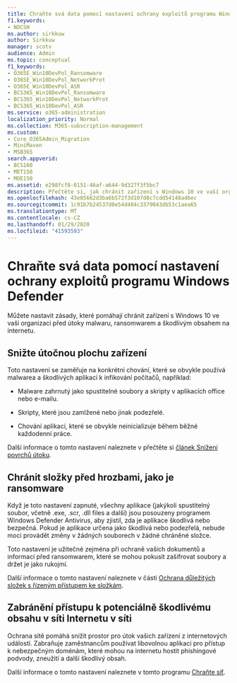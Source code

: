 ```yaml
---
title: Chraňte svá data pomocí nastavení ochrany exploitů programu Windows Defender
f1.keywords:
- NOCSH
ms.author: sirkkuw
author: Sirkkuw
manager: scotv
audience: Admin
ms.topic: conceptual
f1_keywords:
- O365E_Win10DevPol_Ransomware
- O365E_Win10DevPol_NetworkProt
- O365E_Win10DevPol_ASR
- BCS365_Win10DevPol_Ransomware
- BCS365_Win10DevPol_NetworkProt
- BCS365_Win10DevPol_ASR
ms.service: o365-administration
localization_priority: Normal
ms.collection: M365-subscription-management
ms.custom:
- Core_O365Admin_Migration
- MiniMaven
- MSB365
search.appverid:
- BCS160
- MET150
- MOE150
ms.assetid: e298fcf8-0151-46af-a644-9d327f3f5bc7
description: Přečtěte si, jak chránit zařízení s Windows 10 ve vaší organizaci před útoky malwaru, ransomwarem a škodlivým obsahem na internetu.
ms.openlocfilehash: 43e85662d3ba6b572f3d107d8c7cdd54148ad6ec
ms.sourcegitcommit: 1c91b7b24537d0e54d484c3379043db53c1aea65
ms.translationtype: MT
ms.contentlocale: cs-CZ
ms.lasthandoff: 01/29/2020
ms.locfileid: "41593593"
---
```

# <a name="protect-your-data-with-windows-defender-exploit-guard-settings"></a>Chraňte svá data pomocí nastavení ochrany exploitů programu Windows Defender

Můžete nastavit zásady, které pomáhají chránit zařízení s Windows 10 ve vaší organizaci před útoky malwaru, ransomwarem a škodlivým obsahem na internetu.
  
## <a name="reduce-the-attack-surface-of-devices"></a>Snižte útočnou plochu zařízení

Toto nastavení se zaměřuje na konkrétní chování, které se obvykle používá malwarea a škodlivých aplikací k infikování počítačů, například:
  
- Malware zahrnutý jako spustitelné soubory a skripty v aplikacích office nebo e-mailu.
    
- Skripty, které jsou zamlžené nebo jinak podezřelé.
    
- Chování aplikací, které se obvykle neinicializuje během běžné každodenní práce.
    
Další informace o tomto nastavení naleznete v přečtěte si [článek Snížení povrchů útoku](https://docs.microsoft.com/windows/security/threat-protection/microsoft-defender-atp/exploit-protection).
  
## <a name="protect-folders-from-threats-such-as-ransomware"></a>Chránit složky před hrozbami, jako je ransomware

Když je toto nastavení zapnuté, všechny aplikace (jakýkoli spustitelný soubor, včetně .exe, .scr, .dll files a další) jsou posouzeny programem Windows Defender Antivirus, aby zjistil, zda je aplikace škodlivá nebo bezpečná. Pokud je aplikace určena jako škodlivá nebo podezřelá, nebude moci provádět změny v žádných souborech v žádné chráněné složce.
  
Toto nastavení je užitečné zejména při ochraně vašich dokumentů a informací před ransomwarem, které se mohou pokusit zašifrovat soubory a držet je jako rukojmí.
  
Další informace o tomto nastavení naleznete v části [Ochrana důležitých složek s řízeným přístupem ke složkám](https://docs.microsoft.com/configmgr/protect/deploy-use/create-deploy-exploit-guard-policy#bkmk_CFA).
  
## <a name="prevent-network-access-to-potentially-malicious-content-on-the-internet"></a>Zabránění přístupu k potenciálně škodlivému obsahu v síti Internetu v síti

Ochrana sítě pomáhá snížit prostor pro útok vašich zařízení z internetových událostí. Zabraňuje zaměstnancům používat libovolnou aplikaci pro přístup k nebezpečným doménám, které mohou na internetu hostit phishingové podvody, zneužití a další škodlivý obsah.
  
Další informace o tomto nastavení naleznete v tomto programu [Chraňte síť](https://docs.microsoft.com/configmgr/protect/deploy-use/create-deploy-exploit-guard-policy#bkmk_Nwp).
  

